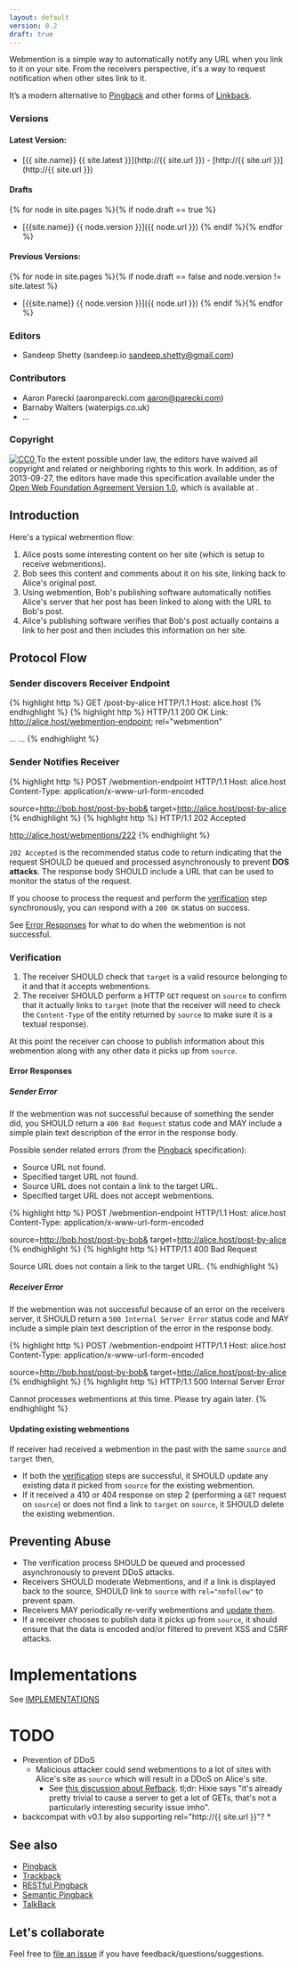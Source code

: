 ```yaml
---
layout: default
version: 0.2
draft: true
---
```

Webmention is a simple way to automatically notify any URL when you link to it on your site. From the receivers perspective, it's a way to request notification when other sites link to it.
 
It’s a modern alternative to [Pingback](http://www.hixie.ch/specs/pingback/pingback) and other forms of [Linkback](http://en.wikipedia.org/wiki/Linkback).
 
### Versions
 
#### Latest Version:
- [{{ site.name}} {{ site.latest }}](http://{{ site.url }}) - [http://{{ site.url }}](http://{{ site.url }})

#### Drafts
{% for node in site.pages %}{% if node.draft == true %}
- [{{site.name}} {{ node.version }}]({{ node.url }})
{% endif %}{% endfor %}
 
#### Previous Versions:
{% for node in site.pages %}{% if node.draft == false and node.version != site.latest %}
- [{{site.name}} {{ node.version }}]({{ node.url }})
{% endif %}{% endfor %}

### Editors
* Sandeep Shetty (sandeep.io sandeep.shetty@gmail.com)
 
### Contributors
* Aaron Parecki (aaronparecki.com aaron@parecki.com)
* Barnaby Walters (waterpigs.co.uk)
* ...
 
### Copyright
 
<a rel="license" href="http://creativecommons.org/publicdomain/zero/1.0/">
<img alt="CC0" src="http://i.creativecommons.org/p/zero/1.0/80x15.png">
</a> To the extent possible under law, the editors have waived 
all copyright and related or neighboring rights to this work. 
In addition, as of 2013-09-27, the editors have made 
this specification available under the <a rel="license" href="http://www.openwebfoundation.org/legal/the-owf-1-0-agreements/owfa-1-0">Open Web Foundation Agreement Version 1.0</a>, which is available at <http://www.openwebfoundation.org/legal/the-owf-1-0-agreements/owfa-1-0>.
 
## Introduction
 
Here's a typical webmention flow:
 
1. Alice posts some interesting content on her site (which is setup to receive webmentions).
2. Bob sees this content and comments about it on his site, linking back to Alice's original post.
3. Using webmention, Bob's publishing software automatically notifies Alice's server that her post has been linked to along with the URL to Bob's post.
4. Alice's publishing software verifies that Bob's post actually contains a link to her post and then includes this information on her site.
 
 
## Protocol Flow
 
### Sender discovers Receiver Endpoint
 
{% highlight http %}
GET /post-by-alice HTTP/1.1
Host: alice.host
{% endhighlight  %}
{% highlight http %}
HTTP/1.1 200 OK
Link: <http://alice.host/webmention-endpoint>; rel="webmention"
 
<html>
...
<link href="http://alice.host/webmention-endpoint" rel="webmention" />
...
{% endhighlight  %}
 
 
### Sender Notifies Receiver
 
{% highlight http %}
POST /webmention-endpoint HTTP/1.1
Host: alice.host
Content-Type: application/x-www-url-form-encoded
 
source=http://bob.host/post-by-bob&
target=http://alice.host/post-by-alice
{% endhighlight  %}
{% highlight http %}
HTTP/1.1 202 Accepted
 
http://alice.host/webmentions/222
{% endhighlight  %}
 
`202 Accepted` is the recommended status code to return indicating that the request SHOULD be queued and processed asynchronously to prevent __DOS attacks__. The response body SHOULD include a URL that can be used to monitor the status of the request.
 
If you choose to process the request and perform the [verification](#verification) step synchronously, you can respond with a `200 OK` status on success.
 
See [Error Responses](#error-responses) for what to do when the webmention is not successful.
 
 
 
### Verification
1. The receiver SHOULD check that `target` is a valid resource belonging to it and that it accepts webmentions.
2. The receiver SHOULD perform a HTTP `GET` request on `source` to confirm that it actually links to `target` (note that the receiver will need to check the `Content-Type` of the entity returned by `source` to make sure it is a textual response).
 
At this point the receiver can choose to publish information about this webmention along with any other data it picks up from `source`.
 
 
#### Error Responses
 
##### Sender Error
 
If the webmention was not successful because of something the sender did, you SHOULD return a `400 Bad Request` status code and MAY include a simple plain text description of the error in the response body.
 
Possible sender related errors (from the [Pingback](http://www.hixie.ch/specs/pingback/pingback) specification):
* Source URL not found.
* Specified target URL not found.
* Source URL does not contain a link to the target URL.
* Specified target URL does not accept webmentions.
 
{% highlight http %}
POST /webmention-endpoint HTTP/1.1
Host: alice.host
Content-Type: application/x-www-url-form-encoded
 
source=http://bob.host/post-by-bob&
target=http://alice.host/post-by-alice
{% endhighlight  %}
{% highlight http %}
HTTP/1.1 400 Bad Request
 
Source URL does not contain a link to the target URL.
{% endhighlight  %}
 
##### Receiver Error
 
If the webmention was not successful because of an error on the receivers server, it SHOULD return a `500 Internal Server Error` status code and MAY include a simple plain text description of the error in the response body.
 
{% highlight http %}
POST /webmention-endpoint HTTP/1.1
Host: alice.host
Content-Type: application/x-www-url-form-encoded
 
source=http://bob.host/post-by-bob&
target=http://alice.host/post-by-alice
{% endhighlight  %}
{% highlight http %}
HTTP/1.1 500 Internal Server Error
 
Cannot processes webmentions at this time. Please try again later.
{% endhighlight  %}
 
#### Updating existing webmentions
If receiver had received a webmention in the past with the same `source` and `target` then,
* If both the [verification](#verification) steps are successful, it SHOULD update any existing data it picked from `source` for the existing webmention.
* If it received a 410 or 404 response on step 2 (performing a `GET` request on `source`) or does not find a link to `target` on `source`, it SHOULD delete the existing webmention.
 
 
## Preventing Abuse
* The verification process SHOULD be queued and processed asynchronously to prevent DDoS attacks.
* Receivers SHOULD moderate Webmentions, and if a link is displayed back to the source, SHOULD link to `source` with `rel="nofollow"` to prevent spam.
* Receivers MAY periodically re-verify webmentions and [update them](#updating-existing-webmentions).
* If a receiver chooses to publish data it picks up from `source`, it should ensure that the data is encoded and/or filtered to prevent XSS and CSRF attacks.
 
 
# Implementations
See [IMPLEMENTATIONS](IMPLEMENTATIONS.md)
 
# TODO
* Prevention of DDoS 
  * Malicious attacker could send webmentions to a lot of sites with Alice's site as `source` which will result in a DDoS on Alice's site.
    * See [this discussion about Refback](http://krijnhoetmer.nl/irc-logs/whatwg/20111122#l-387). tl;dr: Hixie says "it's already pretty trivial to cause a server to get a lot of GETs, that's not a particularly interesting security issue imho".
* backcompat with v0.1 by also supporting rel="http://{{ site.url }}"?
  * 
## See also
 
* [Pingback](http://www.hixie.ch/specs/pingback/pingback)
* [Trackback](http://archive.cweiske.de/trackback/trackback-1.2.html)
* [RESTful Pingback](http://www.w3.org/wiki/Pingback)
* [Semantic Pingback](http://aksw.org/projects/semanticpingback)
* [TalkBack](http://elie.im/publication/reclaiming-the-blogosphere-talkBack-a-secure-linkBack-protocol-for-weblogs#.UIWq_k4geoM)
 
 
## Let's collaborate
Feel free to [file an issue](https://github.com/converspace/webmention/issues) if you have feedback/questions/suggestions.